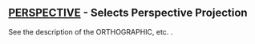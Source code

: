 ## [PERSPECTIVE](https://nexus.hexagon.com/documentationcenter/bundle/MSC_Nastran_2022.4/page/Nastran_Combined_Book/qrg/casecontrol4b/TOC.PERSPECTIVE.xhtml) - Selects Perspective Projection

See the description of the   ORTHOGRAPHIC, etc.  .

